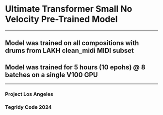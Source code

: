 # Ultimate Transformer Small No Velocity Pre-Trained Model

***

## Model was trained on all compositions with drums from LAKH clean_midi MIDI subset
## Model was trained for 5 hours (10 epohs) @ 8 batches on a single V100 GPU

***

### Project Los Angeles
### Tegridy Code 2024
